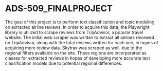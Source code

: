 # ADS-509_FINALPROJECT

The goal of this project is to perform text classification and topic modeling on extracted airline reviews. In order to acquire this data, the Playwright library is utilized to scrape reviews from TripAdvisor, a popular travel website. The initial web scraper was written to extract all airlines reviewed on TripAdvisor, along with the total reviews written for each one, in hopes of acquiring more review data. Skytrax was scraped as well, due to the regional filters available on the site. These regions are incorporated as classes for extracted reviews in hopes of developing more accurate text classification models due to potential regional differences.
